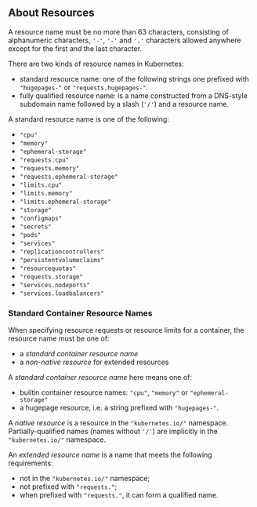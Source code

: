 ## About Resources

A resource name must be no more than 63 characters, consisting of alphanumeric
characters, `'-'`, `'-'` and `'.'` characters allowed anywhere except for the
first and the last character.

There are two kinds of resource names in Kubernetes:

- standard resource name: one of the following strings one prefixed with
  `"hugepages-"` or `"requests.hugepages-"`.
- fully qualified resource name: is a name constructed from a DNS-style subdomain
  name followed by a slash (`'/'`) and a resource name.

A standard resource name is one of the following:

- `"cpu"`
- `"memory"`
- `"ephemeral-storage"`
- `"requests.cpu"`
- `"requests.memory"`
- `"requests.ephemeral-storage"`
- `"limits.cpu"`
- `"limits.memory"`
- `"limits.ephemeral-storage"`
- `"storage"`
- `"configmaps"`
- `"secrets"`
- `"pods"`
- `"services"`
- `"replicationcontrollers"`
- `"persistentvolumeclaims"`
- `"resourcequotas"`
- `"requests.storage"`
- `"services.nodeports"`
- `"services.loadbalancers"`

### Standard Container Resource Names

When specifying resource requests or resource limits for a container, the
resource name must be one of:

- a *standard container resource name*
- a *non-native resource* for extended resources

A *standard container resource name* here means one of:

- builtin container resource names: `"cpu"`, `"memory"` or `"ephemeral-storage"`
- a hugepage resource, i.e. a string prefixed with `"hugepages-"`.

A *native resource* is a resource in the `"kubernetes.io/"` namespace.
Partially-qualified names (names without `'/'`) are implicitly in the
`"kubernetes.io/"` namespace.

An *extended resource name* is a name that meets the following requirements:

- not in the `"kubernetes.io/"` namespace;
- not prefixed with `"requests."`;
- when prefixed with `"requests."`, it can form a qualified name.

